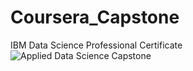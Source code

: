 # Coursera_Capstone
IBM Data Science Professional Certificate</br>
<img src="Applied_Data_Science_Capstone.jpg" alt="Applied Data Science Capstone">
